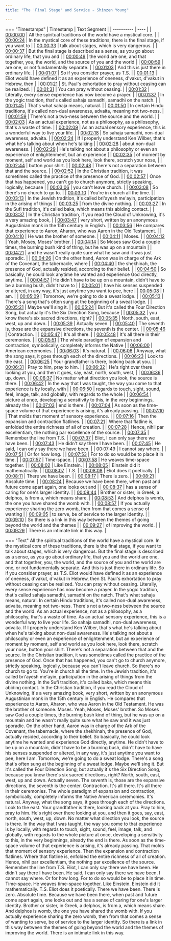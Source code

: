 ```yaml
---
title: "The 'Final Stage' and Service ~ Shinzen Young"

---
```

=== "Timestamps"
    | Timestamp | Text Segment |
    | ---------- | ----  |
    | [00:00:00](https://www.youtube.com/watch?v=b2anxOUgl1A&t=0) |  All the spiritual traditions of the world have a mystical core. |
    | [00:00:24](https://www.youtube.com/watch?v=b2anxOUgl1A&t=24) |  In the mystical core of these traditions, there is the final stage, if you want to |
    | [00:00:33](https://www.youtube.com/watch?v=b2anxOUgl1A&t=33) |  talk about stages, which is very dangerous. |
    | [00:00:37](https://www.youtube.com/watch?v=b2anxOUgl1A&t=37) |  But the final stage is described as a sense, as you go about ordinary life, that you and |
    | [00:00:49](https://www.youtube.com/watch?v=b2anxOUgl1A&t=49) |  the world are one, and that together, you, the world, and the source of you and the world |
    | [00:00:59](https://www.youtube.com/watch?v=b2anxOUgl1A&t=59) |  are one, or not fundamentally separate. |
    | [00:01:03](https://www.youtube.com/watch?v=b2anxOUgl1A&t=63) |  And this is just there in ordinary life. |
    | [00:01:07](https://www.youtube.com/watch?v=b2anxOUgl1A&t=67) |  So if you consider prayer, as T.S. |
    | [00:01:13](https://www.youtube.com/watch?v=b2anxOUgl1A&t=73) |  Eliot would have defined it as an experience of oneness, d'vakut, d'vakut in Hebrew, then |
    | [00:01:21](https://www.youtube.com/watch?v=b2anxOUgl1A&t=81) |  St. Paul's exhortation to pray without ceasing can be realized. |
    | [00:01:31](https://www.youtube.com/watch?v=b2anxOUgl1A&t=91) |  You can pray without ceasing. |
    | [00:01:32](https://www.youtube.com/watch?v=b2anxOUgl1A&t=92) |  Literally, every sense experience has now become a prayer. |
    | [00:01:37](https://www.youtube.com/watch?v=b2anxOUgl1A&t=97) |  In the yogic tradition, that's called sahaja samadhi, samadhi on the natch. |
    | [00:01:45](https://www.youtube.com/watch?v=b2anxOUgl1A&t=105) |  That's what sahaja means, natural. |
    | [00:01:50](https://www.youtube.com/watch?v=b2anxOUgl1A&t=110) |  In certain Hindu traditions, it's called non-dual awareness, advaita, meaning not two-ness. |
    | [00:01:59](https://www.youtube.com/watch?v=b2anxOUgl1A&t=119) |  There's not a two-ness between the source and the world. |
    | [00:02:03](https://www.youtube.com/watch?v=b2anxOUgl1A&t=123) |  As an actual experience, not as a philosophy, as a philosophy, that's a waste of time. |
    | [00:02:09](https://www.youtube.com/watch?v=b2anxOUgl1A&t=129) |  As an actual sensory experience, this is a wonderful way to live your life. |
    | [00:02:18](https://www.youtube.com/watch?v=b2anxOUgl1A&t=138) |  So sahaja samadhi, non-dual awareness, advaita. |
    | [00:02:24](https://www.youtube.com/watch?v=b2anxOUgl1A&t=144) |  If I properly understand Ken Wilber, that's what he's talking about when he's talking |
    | [00:02:28](https://www.youtube.com/watch?v=b2anxOUgl1A&t=148) |  about non-dual awareness. |
    | [00:02:29](https://www.youtube.com/watch?v=b2anxOUgl1A&t=149) |  He's talking not about a philosophy or even an experience of enlightenment, but an experience |
    | [00:02:35](https://www.youtube.com/watch?v=b2anxOUgl1A&t=155) |  of moment by moment, self and world as you look here, look there, scratch your nose, |
    | [00:02:44](https://www.youtube.com/watch?v=b2anxOUgl1A&t=164) |  button your shirt. |
    | [00:02:48](https://www.youtube.com/watch?v=b2anxOUgl1A&t=168) |  There's not a separation between that and the source. |
    | [00:02:52](https://www.youtube.com/watch?v=b2anxOUgl1A&t=172) |  In the Christian tradition, it was sometimes called the practice of the presence of God. |
    | [00:02:57](https://www.youtube.com/watch?v=b2anxOUgl1A&t=177) |  Once that has happened, you can't go to church anymore, strictly speaking, logically, because |
    | [00:03:06](https://www.youtube.com/watch?v=b2anxOUgl1A&t=186) |  you can't leave church. |
    | [00:03:08](https://www.youtube.com/watch?v=b2anxOUgl1A&t=188) |  So there's no church to go to. |
    | [00:03:10](https://www.youtube.com/watch?v=b2anxOUgl1A&t=190) |  You're in church all the time. |
    | [00:03:13](https://www.youtube.com/watch?v=b2anxOUgl1A&t=193) |  In the Jewish tradition, it's called bri'ayesh me'ayin, participation in the arising of things |
    | [00:03:25](https://www.youtube.com/watch?v=b2anxOUgl1A&t=205) |  from the divine nothing. |
    | [00:03:27](https://www.youtube.com/watch?v=b2anxOUgl1A&t=207) |  In the Sufi tradition, it's called baka, which means this abiding contact. |
    | [00:03:37](https://www.youtube.com/watch?v=b2anxOUgl1A&t=217) |  In the Christian tradition, if you read the Cloud of Unknowing, it's a very amazing book, |
    | [00:03:47](https://www.youtube.com/watch?v=b2anxOUgl1A&t=227) |  very short, written by an anonymous Augustinian monk in the 15th century in English. |
    | [00:03:56](https://www.youtube.com/watch?v=b2anxOUgl1A&t=236) |  He compares that experience to Aaron, Aharon, who was Aaron in the Old Testament. |
    | [00:04:10](https://www.youtube.com/watch?v=b2anxOUgl1A&t=250) |  He was the brother of someone. |
    | [00:04:11](https://www.youtube.com/watch?v=b2anxOUgl1A&t=251) |  Moses. |
    | [00:04:12](https://www.youtube.com/watch?v=b2anxOUgl1A&t=252) |  Yeah, Moses, Moses' brother. |
    | [00:04:14](https://www.youtube.com/watch?v=b2anxOUgl1A&t=254) |  So Moses saw God a couple times, the burning bush kind of thing, but he was up on a mountain |
    | [00:04:21](https://www.youtube.com/watch?v=b2anxOUgl1A&t=261) |  and he wasn't really quite sure what he saw and it was just sporadic. |
    | [00:04:26](https://www.youtube.com/watch?v=b2anxOUgl1A&t=266) |  On the other hand, Aaron was in charge of the Ark of the Covenant, the tabernacle, where |
    | [00:04:40](https://www.youtube.com/watch?v=b2anxOUgl1A&t=280) |  the shekhinah, the presence of God, actually resided, according to their belief. |
    | [00:04:50](https://www.youtube.com/watch?v=b2anxOUgl1A&t=290) |  So basically, he could look anytime he wanted and experience God directly, anytime. |
    | [00:04:57](https://www.youtube.com/watch?v=b2anxOUgl1A&t=297) |  He didn't have to be up on a mountain, didn't have to be a burning bush, didn't have to |
    | [00:05:01](https://www.youtube.com/watch?v=b2anxOUgl1A&t=301) |  have his senses suspended or altered, in any way, it's just anytime you want to pee, here |
    | [00:05:08](https://www.youtube.com/watch?v=b2anxOUgl1A&t=308) |  I am. |
    | [00:05:09](https://www.youtube.com/watch?v=b2anxOUgl1A&t=309) |  Tomorrow, we're going to do a sweat lodge. |
    | [00:05:13](https://www.youtube.com/watch?v=b2anxOUgl1A&t=313) |  There's a song that's often sung at the beginning of a sweat lodge. |
    | [00:05:21](https://www.youtube.com/watch?v=b2anxOUgl1A&t=321) |  Maybe we'll sing it. |
    | [00:05:24](https://www.youtube.com/watch?v=b2anxOUgl1A&t=324) |  But it's called the Four Direction Song, but actually it's the Six Direction Song, because |
    | [00:05:32](https://www.youtube.com/watch?v=b2anxOUgl1A&t=332) |  you know there's six sacred directions, right? |
    | [00:05:35](https://www.youtube.com/watch?v=b2anxOUgl1A&t=335) |  North, south, east, west, up and down. |
    | [00:05:39](https://www.youtube.com/watch?v=b2anxOUgl1A&t=339) |  Actually seven. |
    | [00:05:40](https://www.youtube.com/watch?v=b2anxOUgl1A&t=340) |  The seventh is, those are the expansive directions, the seventh is the center. |
    | [00:05:46](https://www.youtube.com/watch?v=b2anxOUgl1A&t=346) |  Contraction. |
    | [00:05:47](https://www.youtube.com/watch?v=b2anxOUgl1A&t=347) |  It's all there. |
    | [00:05:48](https://www.youtube.com/watch?v=b2anxOUgl1A&t=348) |  It's all there in their ceremonies. |
    | [00:05:51](https://www.youtube.com/watch?v=b2anxOUgl1A&t=351) |  The whole paradigm of expansion and contraction, symbolically, completely informs the Native |
    | [00:06:00](https://www.youtube.com/watch?v=b2anxOUgl1A&t=360) |  American ceremonies. |
    | [00:06:03](https://www.youtube.com/watch?v=b2anxOUgl1A&t=363) |  It's natural. |
    | [00:06:06](https://www.youtube.com/watch?v=b2anxOUgl1A&t=366) |  Anyway, what the song says, it goes through each of the directions. |
    | [00:06:23](https://www.youtube.com/watch?v=b2anxOUgl1A&t=383) |  Look to the east. |
    | [00:06:25](https://www.youtube.com/watch?v=b2anxOUgl1A&t=385) |  Your grandfather is there, looking back at you. |
    | [00:06:31](https://www.youtube.com/watch?v=b2anxOUgl1A&t=391) |  Pray to him, pray to him. |
    | [00:06:32](https://www.youtube.com/watch?v=b2anxOUgl1A&t=392) |  He's right over there looking at you, and then it goes, say, east, north, south, west, |
    | [00:06:36](https://www.youtube.com/watch?v=b2anxOUgl1A&t=396) |  up, down. |
    | [00:06:37](https://www.youtube.com/watch?v=b2anxOUgl1A&t=397) |  No matter what direction you look, the source is there. |
    | [00:06:42](https://www.youtube.com/watch?v=b2anxOUgl1A&t=402) |  In the way that I was taught, the way you come to that experience is by locally, with |
    | [00:06:50](https://www.youtube.com/watch?v=b2anxOUgl1A&t=410) |  regards to touch, sight, sound, feel, image, talk, and globally, with regards to the whole |
    | [00:06:54](https://www.youtube.com/watch?v=b2anxOUgl1A&t=414) |  picture at once, developing a sensitivity to this, in the very beginnings, already the |
    | [00:07:03](https://www.youtube.com/watch?v=b2anxOUgl1A&t=423) |  end is there. |
    | [00:07:04](https://www.youtube.com/watch?v=b2anxOUgl1A&t=424) |  As soon as the time-space volume of that experience is arising, it's already passing. |
    | [00:07:10](https://www.youtube.com/watch?v=b2anxOUgl1A&t=430) |  That molds that moment of sensory experience. |
    | [00:07:16](https://www.youtube.com/watch?v=b2anxOUgl1A&t=436) |  Then the expansion and contraction flatlines. |
    | [00:07:21](https://www.youtube.com/watch?v=b2anxOUgl1A&t=441) |  Where that flatline is, enfolded the entire richness of all of creation. |
    | [00:07:28](https://www.youtube.com/watch?v=b2anxOUgl1A&t=448) |  Hence, nihil par excellentiam, the nothing par excellence of the source. |
    | [00:07:35](https://www.youtube.com/watch?v=b2anxOUgl1A&t=455) |  Remember the line from T.S. |
    | [00:07:37](https://www.youtube.com/watch?v=b2anxOUgl1A&t=457) |  Eliot, I can only say there we have been. |
    | [00:07:43](https://www.youtube.com/watch?v=b2anxOUgl1A&t=463) |  He didn't say there I have been. |
    | [00:07:45](https://www.youtube.com/watch?v=b2anxOUgl1A&t=465) |  He said, I can only say there we have been. |
    | [00:07:49](https://www.youtube.com/watch?v=b2anxOUgl1A&t=469) |  I cannot say where. |
    | [00:07:51](https://www.youtube.com/watch?v=b2anxOUgl1A&t=471) |  Or for how long. |
    | [00:07:53](https://www.youtube.com/watch?v=b2anxOUgl1A&t=473) |  For to do so would be to place it in time. |
    | [00:07:57](https://www.youtube.com/watch?v=b2anxOUgl1A&t=477) |  Time-space. |
    | [00:07:58](https://www.youtube.com/watch?v=b2anxOUgl1A&t=478) |  He weaves time-space together. |
    | [00:08:02](https://www.youtube.com/watch?v=b2anxOUgl1A&t=482) |  Like Einstein. |
    | [00:08:05](https://www.youtube.com/watch?v=b2anxOUgl1A&t=485) |  Einstein did it mathematically. |
    | [00:08:07](https://www.youtube.com/watch?v=b2anxOUgl1A&t=487) |  T.S. |
    | [00:08:08](https://www.youtube.com/watch?v=b2anxOUgl1A&t=488) |  Eliot does it poetically. |
    | [00:08:11](https://www.youtube.com/watch?v=b2anxOUgl1A&t=491) |  There we have been. |
    | [00:08:17](https://www.youtube.com/watch?v=b2anxOUgl1A&t=497) |  There is zero. |
    | [00:08:21](https://www.youtube.com/watch?v=b2anxOUgl1A&t=501) |  Absolute time. |
    | [00:08:24](https://www.youtube.com/watch?v=b2anxOUgl1A&t=504) |  Because we have been there, when past and future come apart again, one looks out and |
    | [00:08:37](https://www.youtube.com/watch?v=b2anxOUgl1A&t=517) |  has a sense of caring for one's larger identity. |
    | [00:08:44](https://www.youtube.com/watch?v=b2anxOUgl1A&t=524) |  Brother or sister, in Greek, a delphos, is from a, which means share. |
    | [00:08:53](https://www.youtube.com/watch?v=b2anxOUgl1A&t=533) |  And delphos is womb, the one you have shared the womb with. |
    | [00:08:57](https://www.youtube.com/watch?v=b2anxOUgl1A&t=537) |  If you actually experience sharing the zero womb, then from that comes a sense of wanting |
    | [00:09:05](https://www.youtube.com/watch?v=b2anxOUgl1A&t=545) |  to serve, be of service to the larger identity. |
    | [00:09:10](https://www.youtube.com/watch?v=b2anxOUgl1A&t=550) |  So there is a link in this way between the themes of going beyond the world and the themes |
    | [00:09:27](https://www.youtube.com/watch?v=b2anxOUgl1A&t=567) |  of improving the world. |
    | [00:09:29](https://www.youtube.com/watch?v=b2anxOUgl1A&t=569) |  There is an intimate link in this way. |

=== "Text"
     All the spiritual traditions of the world have a mystical core. In the mystical core of these traditions, there is the final stage, if you want to talk about stages, which is very dangerous. But the final stage is described as a sense, as you go about ordinary life, that you and the world are one, and that together, you, the world, and the source of you and the world are one, or not fundamentally separate. And this is just there in ordinary life. So if you consider prayer, as T.S. Eliot would have defined it as an experience of oneness, d'vakut, d'vakut in Hebrew, then St. Paul's exhortation to pray without ceasing can be realized. You can pray without ceasing. Literally, every sense experience has now become a prayer. In the yogic tradition, that's called sahaja samadhi, samadhi on the natch. That's what sahaja means, natural. In certain Hindu traditions, it's called non-dual awareness, advaita, meaning not two-ness. There's not a two-ness between the source and the world. As an actual experience, not as a philosophy, as a philosophy, that's a waste of time. As an actual sensory experience, this is a wonderful way to live your life. So sahaja samadhi, non-dual awareness, advaita. If I properly understand Ken Wilber, that's what he's talking about when he's talking about non-dual awareness. He's talking not about a philosophy or even an experience of enlightenment, but an experience of moment by moment, self and world as you look here, look there, scratch your nose, button your shirt. There's not a separation between that and the source. In the Christian tradition, it was sometimes called the practice of the presence of God. Once that has happened, you can't go to church anymore, strictly speaking, logically, because you can't leave church. So there's no church to go to. You're in church all the time. In the Jewish tradition, it's called bri'ayesh me'ayin, participation in the arising of things from the divine nothing. In the Sufi tradition, it's called baka, which means this abiding contact. In the Christian tradition, if you read the Cloud of Unknowing, it's a very amazing book, very short, written by an anonymous Augustinian monk in the 15th century in English. He compares that experience to Aaron, Aharon, who was Aaron in the Old Testament. He was the brother of someone. Moses. Yeah, Moses, Moses' brother. So Moses saw God a couple times, the burning bush kind of thing, but he was up on a mountain and he wasn't really quite sure what he saw and it was just sporadic. On the other hand, Aaron was in charge of the Ark of the Covenant, the tabernacle, where the shekhinah, the presence of God, actually resided, according to their belief. So basically, he could look anytime he wanted and experience God directly, anytime. He didn't have to be up on a mountain, didn't have to be a burning bush, didn't have to have his senses suspended or altered, in any way, it's just anytime you want to pee, here I am. Tomorrow, we're going to do a sweat lodge. There's a song that's often sung at the beginning of a sweat lodge. Maybe we'll sing it. But it's called the Four Direction Song, but actually it's the Six Direction Song, because you know there's six sacred directions, right? North, south, east, west, up and down. Actually seven. The seventh is, those are the expansive directions, the seventh is the center. Contraction. It's all there. It's all there in their ceremonies. The whole paradigm of expansion and contraction, symbolically, completely informs the Native American ceremonies. It's natural. Anyway, what the song says, it goes through each of the directions. Look to the east. Your grandfather is there, looking back at you. Pray to him, pray to him. He's right over there looking at you, and then it goes, say, east, north, south, west, up, down. No matter what direction you look, the source is there. In the way that I was taught, the way you come to that experience is by locally, with regards to touch, sight, sound, feel, image, talk, and globally, with regards to the whole picture at once, developing a sensitivity to this, in the very beginnings, already the end is there. As soon as the time-space volume of that experience is arising, it's already passing. That molds that moment of sensory experience. Then the expansion and contraction flatlines. Where that flatline is, enfolded the entire richness of all of creation. Hence, nihil par excellentiam, the nothing par excellence of the source. Remember the line from T.S. Eliot, I can only say there we have been. He didn't say there I have been. He said, I can only say there we have been. I cannot say where. Or for how long. For to do so would be to place it in time. Time-space. He weaves time-space together. Like Einstein. Einstein did it mathematically. T.S. Eliot does it poetically. There we have been. There is zero. Absolute time. Because we have been there, when past and future come apart again, one looks out and has a sense of caring for one's larger identity. Brother or sister, in Greek, a delphos, is from a, which means share. And delphos is womb, the one you have shared the womb with. If you actually experience sharing the zero womb, then from that comes a sense of wanting to serve, be of service to the larger identity. So there is a link in this way between the themes of going beyond the world and the themes of improving the world. There is an intimate link in this way.